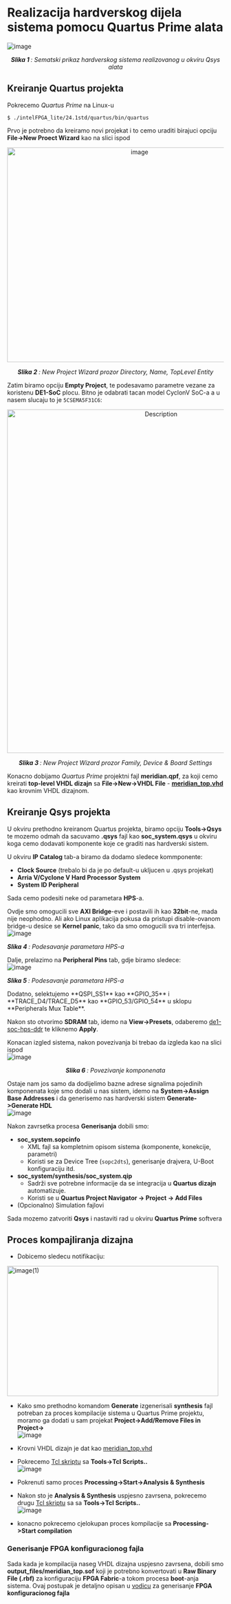 # Realizacija hardverskog dijela sistema pomocu Quartus Prime alata
![image](https://github.com/user-attachments/assets/96be3d69-59a2-4e7f-8a7d-c42f8ec897fa)
<p align="center"><i><b>Slika 1 </b>: Sematski prikaz hardverskog sistema realizovanog u okviru Qsys alata</i></p>


## Kreiranje Quartus projekta
Pokrecemo *Quartus Prime* na Linux-u
```
$ ./intelFPGA_lite/24.1std/quartus/bin/quartus
```
Prvo je potrebno da kreiramo novi projekat i to cemo uraditi birajuci opciju **File->New Proect Wizard** kao na slici ispod</br>
<p align="center">
  <img width="600" height="500" alt="image" aligh="center" src="https://github.com/user-attachments/assets/45b0ad86-b3e7-4424-a509-f9c5dc97e41c" /></br>
</p>
<p align="center"><i><b>Slika 2 </b>: New Project Wizard prozor Directory, Name, TopLevel Entity</i></p>

Zatim biramo opciju **Empty Project**, te podesavamo parametre vezane za koristenu **DE1-SoC** plocu. Bitno je odabrati tacan model CyclonV SoC-a
a u nasem slucaju to je `5CSEMA5F31C6`:
<p align="center">
  <img src="https://github.com/user-attachments/assets/c008605a-fd0a-4a5c-a515-7b70b8dc6c0e" alt="Description" width="700" height="800"/>
</p>
<p align="center"><i><b>Slika 3 </b>: New Project Wizard prozor Family, Device & Board Settings</i></p>


Konacno dobijamo *Quartus Prime* projektni fajl **meridian.qpf**, za koji cemo kreirati **top-level VHDL dizajn** sa **File->New->VHDL File** - [**meridian_top.vhd**](../vhd/meridian_top.vhd) kao krovnim VHDL dizajnom.

## Kreiranje Qsys projekta

U okviru prethodno kreiranom Quartus projekta, biramo opciju **Tools->Qsys** te mozemo odmah da sacuvamo **.qsys** fajl kao **soc_system.qsys** u okviru koga cemo dodavati komponente koje ce graditi nas hardverski sistem.

U okviru **IP Catalog** tab-a biramo da dodamo sledece kommponente:
- **Clock Source** (trebalo bi da je po default-u ukljucen u .qsys projekat)
- **Arria V/Cyclone V Hard Processor System**
- **System ID Peripheral**

Sada cemo podesiti neke od parametara **HPS**-a.

Ovdje smo omogucili sve **AXI Bridge**-eve i postavili ih kao **32bit**-ne, mada nije neophodno. Ali ako Linux aplikacija pokusa da pristupi disable-ovanom bridge-u desice se **Kernel panic**, tako da smo omogucili sva tri interfejsa.</br>
![image](https://github.com/user-attachments/assets/08954620-0a9b-40fe-8e4a-112784d9e352)</br>
<p align="left"><i><b>Slika 4 </b>: Podesavanje parametara HPS-a</i></p>

Dalje, prelazimo na **Peripheral Pins** tab, gdje biramo sledece:</br>
![image](https://github.com/user-attachments/assets/72a974f6-d8d9-4ad1-b1b2-d9b0c04a426b) </br>
<p align="left"><i><b>Slika 5 </b>: Podesavanje parametara HPS-a</i></p>
Dodatno, selektujemo **QSPI_SS1** kao **GPIO_35** i **TRACE_D4/TRACE_D5** kao **GPIO_53/GPIO_54** u sklopu **Peripherals Mux Table**.

Nakon sto otvorimo **SDRAM** tab, idemo na **View->Presets**, odaberemo [de1-soc-hps-ddr](../presets/de1-soc-hps-ddr.qprs) te kliknemo **Apply**.


Konacan izgled sistema, nakon povezivanja bi trebao da izgleda kao na slici ispod</br>
![image](https://github.com/user-attachments/assets/917b4f16-de92-4d0e-813a-f75312560705) </br>
<p align="center"><i><b>Slika 6 </b>: Povezivanje komponenata </i></p>

Ostaje nam jos samo da dodijelimo bazne adrese signalima pojedinih komponenata koje smo dodali u nas sistem, idemo na **System->Assign Base Addresses** i da generisemo 
nas hardverski sistem **Generate->Generate HDL**</br>
![image](https://github.com/user-attachments/assets/e2ef0992-4ed6-4376-90ed-e4dadb21a72f)</br>

Nakon zavrsetka procesa **Generisanja** dobili smo:
- **soc_system.sopcinfo**
  -   XML fajl sa kompletnim opisom sistema (komponente, konekcije, parametri)
  -   Koristi se za Device Tree (`sopc2dts`), generisanje drajvera, U-Boot konfiguraciju itd.
- **soc_system/synthesis/soc_system.qip**
  - Sadrži sve potrebne informacije da se integracija u **Quartus dizajn** automatizuje.
  - Koristi se u **Quartus Project Navigator → Project → Add Files**   
- (Opcionalno) Simulation fajlovi

Sada mozemo zatvoriti **Qsys** i nastaviti rad u okviru **Quartus Prime** softvera

## Proces kompajliranja dizajna
- Dobicemo sledecu notifikaciju:</br>
<img width="491" height="303" alt="image(1)" src="https://github.com/user-attachments/assets/be1408ed-46a3-492f-8af5-abf8932238da" />

- Kako smo prethodno komandom **Generate** izgenerisali **synthesis** fajl potreban za proces kompilacije sistema u Quartus Prime projektu, moramo ga dodati
u sam projekat **Project->Add/Remove Files in Project->** </br>
![image](https://github.com/user-attachments/assets/0c3527f9-e2bd-401d-98ef-f8fb437dbe58)</br>


- Krovni VHDL dizajn je dat kao [meridian_top.vhd](../vhd/meridian_top.vhd)
- Pokrecemo [Tcl skriptu](../tcl/pin_assignment_de1_soc.tcl) sa **Tools->Tcl Scripts..** </br>
  ![image](https://github.com/user-attachments/assets/b3e520f1-8756-4c9e-9c53-68b8e9ebc198)
- Pokrenuti samo proces **Processing->Start->Analysis & Synthesis**
- Nakon sto je **Analysis & Synthesis** uspjesno zavrsena, pokrecemo drugu [Tcl skriptu](../tcl/hps_sdram_p0_pin_assignments.tcl) sa sa **Tools->Tcl Scripts..**</br>
  ![image](https://github.com/user-attachments/assets/707bf23d-06f1-42a4-af62-4199cf716696)
- konacno pokrecemo cjelokupan proces kompilacije sa **Processing->Start compilation**

### Generisanje FPGA konfiguracionog fajla

Sada kada je kompilacija naseg VHDL dizajna uspjesno zavrsena, dobili smo **output_files/meridian_top.sof** koji je potrebno konvertovati
u **Raw Binary File (.rbf)** za konfiguraciju **FPGA Fabric**-a tokom procesa **boot**-anja sistema. Ovaj postupak je detaljno opisan
u [vodicu](Generisanje_FPGA_konfiguracionog_fajla_iz_QuartusPrime_projekta.md) za generisanje **FPGA konfiguracionog fajla**




